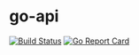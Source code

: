 # go-api

[![Build Status](https://travis-ci.org/ViBiOh/go-api.svg?branch=master)](https://travis-ci.org/ViBiOh/go-api)
[![Go Report Card](https://goreportcard.com/badge/github.com/ViBiOh/go-api)](https://goreportcard.com/report/github.com/ViBiOh/go-api)
